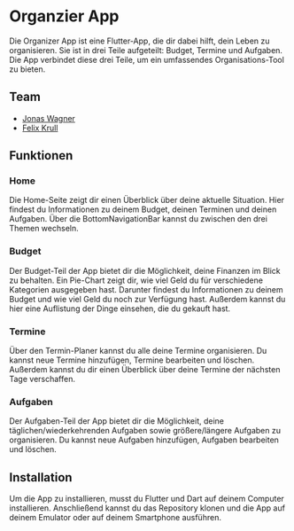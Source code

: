 # Organzier App

Die Organizer App ist eine Flutter-App, die dir dabei hilft, dein Leben zu organisieren. Sie ist in
drei Teile aufgeteilt: Budget, Termine und Aufgaben. Die App verbindet diese drei Teile, um ein
umfassendes Organisations-Tool zu bieten.

## Team

+ [Jonas Wagner](https://github.com/choan312)
+ [Felix Krull](https://github.com/DerKrull)

## Funktionen

### Home

Die Home-Seite zeigt dir einen Überblick über deine aktuelle Situation. Hier findest du
Informationen zu deinem Budget, deinen Terminen und deinen Aufgaben. Über die BottomNavigationBar
kannst du zwischen den drei Themen wechseln.

### Budget

Der Budget-Teil der App bietet dir die Möglichkeit, deine Finanzen im Blick zu behalten. Ein
Pie-Chart zeigt dir, wie viel Geld du für verschiedene Kategorien ausgegeben hast. Darunter findest
du Informationen zu deinem Budget und wie viel Geld du noch zur Verfügung hast. Außerdem kannst du
hier eine Auflistung der Dinge einsehen, die du gekauft hast.

### Termine

Über den Termin-Planer kannst du alle deine Termine organisieren. Du kannst neue Termine hinzufügen,
Termine bearbeiten und löschen. Außerdem kannst du dir einen Überblick über deine Termine der
nächsten Tage verschaffen.

### Aufgaben

Der Aufgaben-Teil der App bietet dir die Möglichkeit, deine täglichen/wiederkehrenden Aufgaben sowie
größere/längere Aufgaben zu organisieren. Du kannst neue Aufgaben hinzufügen, Aufgaben bearbeiten
und löschen.

## Installation

Um die App zu installieren, musst du Flutter und Dart auf deinem Computer installieren. Anschließend
kannst du das Repository klonen und die App auf deinem Emulator oder auf deinem Smartphone
ausführen.
